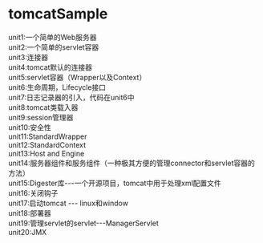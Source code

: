 # tomcatSample
unit1:一个简单的Web服务器  
unit2:一个简单的servlet容器  
unit3:连接器  
unit4:tomcat默认的连接器  
unit5:servlet容器（Wrapper以及Context）  
unit6:生命周期，Lifecycle接口  
unit7:日志记录器的引入，代码在unit6中  
unit8:tomcat类载入器  
unit9:session管理器  
unit10:安全性  
unit11:StandardWrapper  
unit12:StandardContext  
unit13:Host and Engine  
unit14:服务器组件和服务组件（一种极其方便的管理connector和servlet容器的方法）  
unit15:Digester库---一个开源项目，tomcat中用于处理xml配置文件  
unit16:关闭钩子   
unit17:启动tomcat --- linux和window   
unit18:部署器  
unit19:管理servlet的servlet---ManagerServlet  
unit20:JMX  
